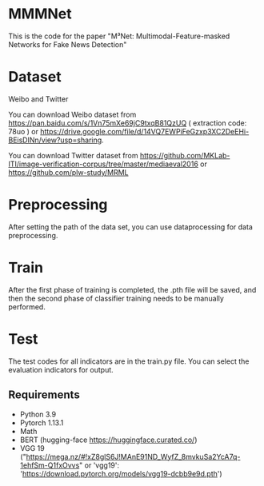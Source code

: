 # MMMNet

This is the code for the paper "M³Net: Multimodal-Feature-masked Networks for Fake News Detection"

# Dataset
Weibo and Twitter

You can download Weibo dataset from https://pan.baidu.com/s/1Vn75mXe69jC9txqB81QzUQ ( extraction code: 78uo )
or https://drive.google.com/file/d/14VQ7EWPiFeGzxp3XC2DeEHi-BEisDINn/view?usp=sharing.

You can download Twitter dataset from https://github.com/MKLab-ITI/image-verification-corpus/tree/master/mediaeval2016
or https://github.com/plw-study/MRML

# Preprocessing
After setting the path of the data set, you can use dataprocessing for data preprocessing.

# Train
After the first phase of training is completed, the .pth file will be saved, and then the second phase of classifier training needs to be manually performed.

# Test
The test codes for all indicators are in the train.py file. You can select the evaluation indicators for output.

## Requirements
- Python 3.9
- Pytorch 1.13.1
- Math
- BERT (hugging-face https://huggingface.curated.co/)
- VGG 19 ("https://mega.nz/#!xZ8glS6J!MAnE91ND_WyfZ_8mvkuSa2YcA7q-1ehfSm-Q1fxOvvs" or 'vgg19': 'https://download.pytorch.org/models/vgg19-dcbb9e9d.pth')
